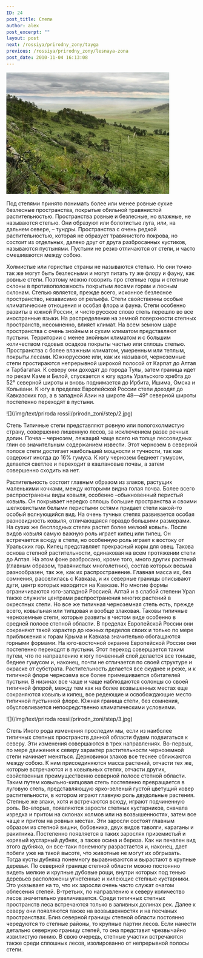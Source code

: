 ```yaml
---
ID: 24
post_title: Степи
author: alex
post_excerpt: ""
layout: post
next: /rossiya/prirodny_zony/tayga
previous: /rossiya/prirodny_zony/lesnaya-zona
post_date: 2010-11-04 16:13:08
---
```


 

![](/img/book/590.jpg)

Под степями принято понимать более или менее ровные сухие безлесные пространства, покрытые обильной травянистой растительностью. Пространства ровные и безлесные, но влажные, не называются степью. Они образуют или болотистые луга, или, на дальнем севере, – тундры. Пространства с очень редкой растительностью, которая не образует травянистого покрова, но состоит из отдельных, далеко друг от друга разбросанных кустиков, называются пустынями. Пустыни не резко отличаются от степи, и часто смешиваются между собою.
  
Холмистые или гористые страны не называются степью. Но они точно так же могут быть безлесными и могут питать ту же флору и фауну, как ровные степи. Поэтому можно говорить про степные горы и степные склоны в противоположность покрытым лесами горам и лесным склонам. Степью является, прежде всего, исконное безлесное пространство, независимо от рельефа. 
Степи свойственны особые климатические отношения и особая флора и фауна. Степи особенно развиты в южной России, и чисто русское слово степь перешло во все иностранные языки. На распределение на земной поверхности степных пространств, несомненно, влияет климат. На всем земном шаре пространства с очень знойным и сухим климатом представляют пустыни. Территории с менее знойным климатом и с большим количеством годовых осадков покрыты частью или сплошь степью. Пространства с более влажным климатом, умеренным или теплым, покрыты лесами. 
Южнорусские или, как их называют, черноземные степи простираются непрерывной широкой полосой от Карпат до Алтая и Тарбагатая. К северу они доходят до города Тулы, затем граница идет по рекам Каме и Белой, спускается к югу вдоль Уральского хребта до 52° северной широты и вновь поднимается до Ирбита, Ишима, Омска и Колывани. К югу в пределах Европейской России степи доходят до Кавказских гор, а в западной Азии на широте 48—49° северной широты постепенно переходят в пустыни.


![](/img/text/priroda rossii/prirodn_zoni/step/2.jpg)

Степь 
Типичные степи представляют ровную или пологохолмистую страну, совершенно лишенную лесов, за исключением разве речных долин. Почва – чернозем, лежащий чаще всего на толще лессовидных глин со значительным содержанием извести. Этот чернозем в северной полосе степи достигает наибольшей мощности и тучности, так как содержит иногда до 16% гумуса. К югу чернозем беднеет гумусом, делается светлее и переходит в каштановые почвы, а затем совершенно сходить на нет.  
  
Растительность состоит главным образом из злаков, растущих маленькими кочками, между которыми видна голая почва. Более всего распространены виды ковыля, особенно –обыкновенный перистый ковыль. Он покрывает нередко сплошь большие пространства и своими шелковистыми белыми перистыми остями придает степи какой-то особый волнующийся вид. На очень тучных степях развивается особая разновидность ковыля, отличающаяся гораздо большими размерами. На сухих же бесплодных степях растет более мелкий ковыль. После видов ковыля самую важную роль играет кипец или типец. Он встречается всюду в степи, но особенную роль играет к востоку от Уральских гор. Кипец представляет прекрасный корм для овец. 
Такова основа степной растительности, одинаковая на всем протяжении степи до Алтая. На этом фоне разбросано, кроме того, много других растений (главным образом, травянистых многолетних), состав которых весьма разнообразен, так же, как их распространение. Главная масса их, без сомнения, расселилась с Кавказа, и их северные границы описывают дуги, центр которых находится на Кавказе. Но многие формы ограничиваются юго-западной Россией. Алтай и в слабой степени Урал также служили центрами распространения многих растений в окрестных степи. Но все же типичная черноземная степь есть, прежде всего, ковыльная или типцовая и вообще злаковая.
Таковы типичные черноземные степи, которые развиты в чистом виде особенно в средней полосе степной области. В пределах Европейской России они сохраняют такой характер до южных пределов своих и только по мере приближения к горам Крыма и Кавказа значительно обогащаются горными формами. На юго-восточной окраине Европейской России они постепенно переходят в пустыни. Этот переход совершается таким путем, что по направлению к югу почвенный слой делается все тоньше, беднее гумусом и, наконец, почти не отличается по своей структуре и окраске от субстрата. Растительность делается все скуднее и реже, и к типичной флоре чернозема все более примешивается обитателей пустыни. В низинах все чаще и чаще наблюдаются солонцы со своей типичной флорой, между тем как на более возвышенных местах еще сохраняются ковыль и кипец, все редеющие и освобождающие место типичной пустынной флоре. Южная граница степи, без сомнения, обусловливается непосредственно климатическими условиями. 


![](/img/text/priroda rossii/prirodn_zoni/step/3.jpg)

Степь 
Иного рода изменения проследим мы, если из наиболее типичных степных пространств данной области будем подвигаться к северу. Эти изменения совершаются в трех направлениях. Во-первых, по мере движения к северу характер растительности черноземной степи начинает меняться. Дерновинки злаков все теснее сближаются между собою. К ним присоединяются масса растений, отчасти тех же, которые встречаются и в ковыльных степях, отчасти других, свойственных преимущественно северной полосе степной области. Таким путем ковыльно-кипцовая степь постепенно превращается в луговую степь, представляющую ярко-зеленый густой цветущий ковер растительности, в котором играют главную роль двудольные растения. Степные же злаки, хотя и встречаются всюду, играют подчиненную роль. 
Во-вторых, появляются заросли степных кустарников, сначала изредка и притом на склонах холмов или на возвышенностях, затем все чаще и притом на ровных местах. Эти заросли состоят главным образом из степной вишни, бобовника, двух видов таволги, караганы и ракитника. Постепенно появляется в таких зарослях приземистый и корявый кустарный дубняк, а также осина и береза. Как ни печален вид этого дубняка, он все-таки понемногу разрастается и, наконец, дает побеги уже на такой высоте, что животные не могут их обгрызать. Тогда кусты дубняка понемногу выравниваются и вырастают в крупные деревья. По северной границе степной области можно постоянно видеть мелкие и крупные дубовые рощи, внутри которых под тенью деревьев расположены угнетенные и хилеющие степные кустарники. Это указывает на то, что их заросли очень часто служат очагом облесения степей. 
В-третьих, по направлению к северу количество лесов значительно увеличивается. Среди типичных степных пространств леса встречаются только в заливных долинах рек. Далее к северу они появляются также на возвышенностях и на песчаных пространствах. Близ северной границы степной области постоянно чередуются то степные районы, то крупные партии лесов. Если нанести детально северную границу степей, то она представит чрезвычайно извилистую линию. В свою очередь, степные участки встречаются также среди сплошных лесов, изолированно от непрерывной полосы степи.